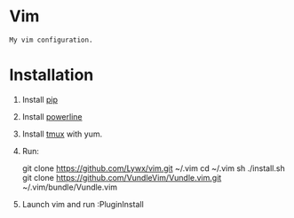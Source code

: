 Vim
===

    My vim configuration.

Installation
===

1. Install [pip](https://pip.pypa.io/en/stable/installing/)
2. Install [powerline](http://powerline.readthedocs.io/en/master/installation/linux.html)
3. Install [tmux](https://tmux.github.io/) with yum.
4. Run:

    git clone https://github.com/Lywx/vim.git  ~/.vim
    cd ~/.vim
    sh ./install.sh
    git clone https://github.com/VundleVim/Vundle.vim.git ~/.vim/bundle/Vundle.vim
    
5. Launch vim and run :PluginInstall
